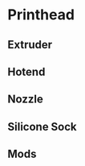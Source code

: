 <link rel=”manifest” href=”/appmanifest.webmanifest”>

# Printhead

## Extruder

## Hotend

## Nozzle

## Silicone Sock

## Mods

